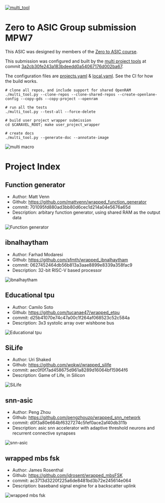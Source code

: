 
[![multi_tool](https://github.com/mattvenn/zero_to_asic_mpw7/actions/workflows/multi_tool.yaml/badge.svg)](https://github.com/mattvenn/zero_to_asic_mpw7/actions/workflows/multi_tool.yaml)

# Zero to ASIC Group submission MPW7

This ASIC was designed by members of the [Zero to ASIC course](https://zerotoasiccourse.com).

This submission was configured and built by the [multi project tools](https://github.com/mattvenn/multi_project_tools) at commit [3a2cb30fe243a183bdeedd0a54067176d002ba67](https://github.com/mattvenn/multi_project_tools/commit/3a2cb30fe243a183bdeedd0a54067176d002ba67).

The configuration files are [projects.yaml](projects.yaml) & [local.yaml](local.yaml). See the CI for how the build works.

    # clone all repos, and include support for shared OpenRAM
    ./multi_tool.py --clone-repos --clone-shared-repos --create-openlane-config --copy-gds --copy-project --openram

    # run all the tests
    ./multi_tool.py --test-all --force-delete

    # build user project wrapper submission
    cd $CARAVEL_ROOT; make user_project_wrapper

    # create docs
    ./multi_tool.py --generate-doc --annotate-image

![multi macro](pics/multi_macro_annotated.png)

# Project Index

## Function generator

* Author: Matt Venn
* Github: https://github.com/mattvenn/wrapped_function_generator
* commit: 701095fd880ad3bb80d6cec1d214a04e5676a65d
* Description: arbitary function generator, using shared RAM as the output data

![Function generator](pics/function_generator.png)

## ibnalhaytham

* Author: Farhad Modaresi
* Github: https://github.com/sfmth/wrapped_ibnalhaytham
* commit: 0627452464db56b813a3aae8899e8339a358fac9
* Description: 32-bit RISC-V based processor

![ibnalhaytham](pics/layout.png)

## Educational tpu

* Author: Camilo Soto
* Github: https://github.com/tucanae47/wrapped_etpu
* commit: d25b41070e74c47a00c1f264af068523c52c584a
* Description: 3x3 systolic array over wishbone bus

![Educational tpu](pics/etpu.png)

## SiLife

* Author: Uri Shaked
* Github: https://github.com/wokwi/wrapped_silife
* commit: aec0f0f7ad458675d961a8289d16064bf15964f6
* Description: Game of Life, in Silicon

![SiLife](pics/silife.png)

## snn-asic

* Author: Peng Zhou
* Github: https://github.com/pengzhouzp/wrapped_snn_network
* commit: d0f3a80e664bf6327274c5fef0ace2af40db311b
* Description: asic snn accelerator with adaptive threshold neurons and recurrent connective synapses

![snn-asic](pics/wrapped_snn_network.png)

## wrapped mbs fsk

* Author: James Rosenthal
* Github: https://github.com/jdrosent/wrapped_mbsFSK
* commit: ac3713d3220f225a6de8481bd3b72e245614e064
* Description: baseband signal engine for a backscatter uplink

![wrapped mbs fsk](pics/chipLayout.png)

